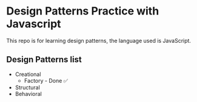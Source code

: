 # Design Patterns Practice with Javascript

This repo is for learning design patterns, the language used is JavaScript.

## Design Patterns list

- Creational
  - Factory - Done ✅
- Structural
- Behavioral
